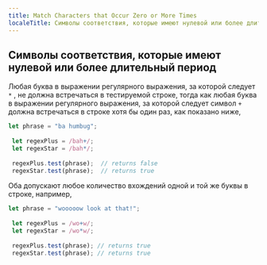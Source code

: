 ```yaml
---
title: Match Characters that Occur Zero or More Times
localeTitle: Символы соответствия, которые имеют нулевой или более длительный период
---
```

## Символы соответствия, которые имеют нулевой или более длительный период

Любая буква в выражении регулярного выражения, за которой следует `*` , не должна встречаться в тестируемой строке, тогда как любая буква в выражении регулярного выражения, за которой следует символ `+` должна встречаться в строке хотя бы один раз, как показано ниже,

```javascript
let phrase = "ba humbug"; 
 
 let regexPlus = /bah+/; 
 let regexStar = /bah*/; 
 
 regexPlus.test(phrase);  // returns false 
 regexStar.test(phrase);  // returns true 
```

Оба допускают любое количество вхождений одной и той же буквы в строке, например,

```javascript
let phrase = "wooooow look at that!"; 
 
 let regexPlus = /wo+w/; 
 let regexStar = /wo*w/; 
 
 regexPlus.test(phrase); // returns true 
 regexStar.test(phrase); // returns true 

```